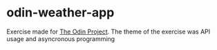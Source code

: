 # odin-weather-app

Exercise made for [The Odin Project]("https://www.theodinproject.com/lessons/node-path-javascript-weather-app"). The theme of the exercise was API usage and asyncronous programming
